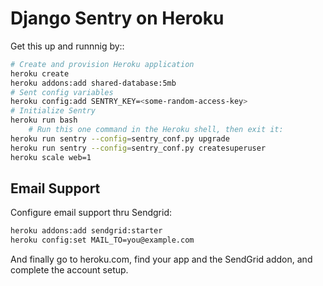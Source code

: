 # Django Sentry on Heroku

Get this up and runnnig by::

```bash
# Create and provision Heroku application 
heroku create
heroku addons:add shared-database:5mb
# Sent config variables
heroku config:add SENTRY_KEY=<some-random-access-key>
# Initialize Sentry
heroku run bash
	# Run this one command in the Heroku shell, then exit it:
heroku run sentry --config=sentry_conf.py upgrade
heroku run sentry --config=sentry_conf.py createsuperuser
heroku scale web=1
```


## Email Support

Configure email support thru Sendgrid:

``` bash
heroku addons:add sendgrid:starter
heroku config:set MAIL_TO=you@example.com
```

And finally go to heroku.com, find your app and the SendGrid addon,
and complete the account setup.
